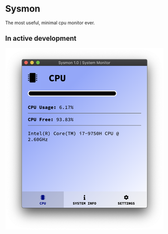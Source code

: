 # Sysmon

The most useful, minimal cpu monitor ever.

## In active development

![screenshot](assets/img/screenshot.png)
